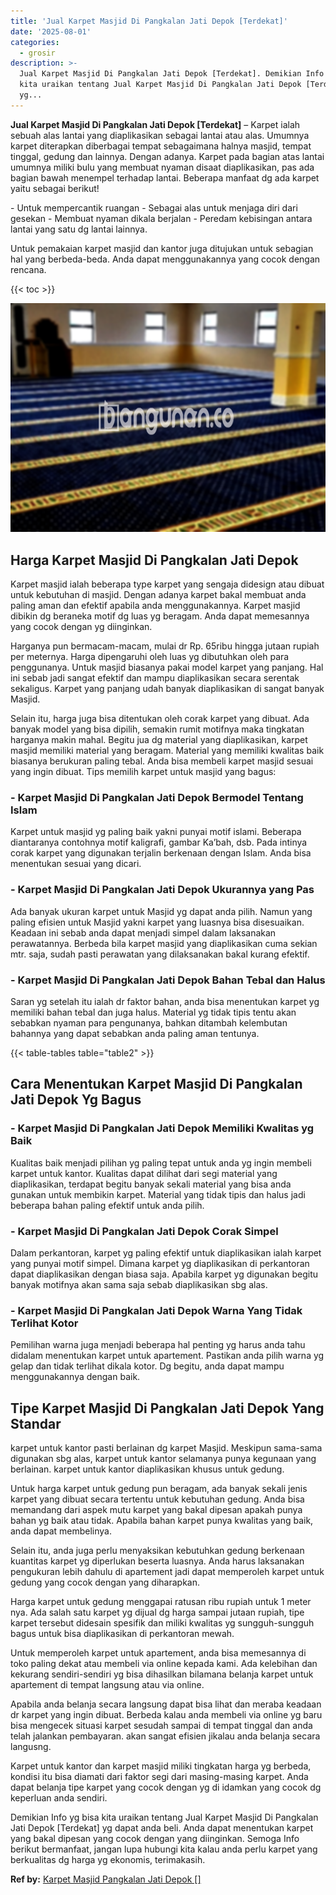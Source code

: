 ```yaml
---
title: 'Jual Karpet Masjid Di Pangkalan Jati Depok [Terdekat]'
date: '2025-08-01'
categories:
  - grosir
description: >-
  Jual Karpet Masjid Di Pangkalan Jati Depok [Terdekat]. Demikian Info yg bisa
  kita uraikan tentang Jual Karpet Masjid Di Pangkalan Jati Depok [Terdekat]
  yg...
---
```


**Jual Karpet Masjid Di Pangkalan Jati Depok \[Terdekat\]** – Karpet ialah sebuah alas lantai yang diaplikasikan sebagai lantai atau alas. Umumnya karpet diterapkan diberbagai tempat sebagaimana halnya masjid, tempat tinggal, gedung dan lainnya. Dengan adanya. Karpet pada bagian atas lantai umumnya miliki bulu yang membuat nyaman disaat diaplikasikan, pas ada bagian bawah menempel terhadap lantai. Beberapa manfaat dg ada karpet yaitu sebagai berikut!

\- Untuk mempercantik ruangan - Sebagai alas untuk menjaga diri dari gesekan - Membuat nyaman dikala berjalan - Peredam kebisingan antara lantai yang satu dg lantai lainnya.

Untuk pemakaian karpet masjid dan kantor juga ditujukan untuk sebagian hal yang berbeda-beda. Anda dapat menggunakannya yang cocok dengan rencana.

{{< toc >}}

![Jual Karpet Masjid Di Pangkalan Jati Depok [Terdekat]](/images/grosir-karpet-murah-33.png)

## Harga Karpet Masjid Di Pangkalan Jati Depok

Karpet masjid ialah beberapa type karpet yang sengaja didesign atau dibuat untuk kebutuhan di masjid. Dengan adanya karpet bakal membuat anda paling aman dan efektif apabila anda menggunakannya. Karpet masjid dibikin dg beraneka motif dg luas yg beragam. Anda dapat memesannya yang cocok dengan yg diinginkan.

Harganya pun bermacam-macam, mulai dr Rp. 65ribu hingga jutaan rupiah per meternya. Harga dipengaruhi oleh luas yg dibutuhkan oleh para penggunanya. Untuk masjid biasanya pakai model karpet yang panjang. Hal ini sebab jadi sangat efektif dan mampu diaplikasikan secara serentak sekaligus. Karpet yang panjang udah banyak diaplikasikan di sangat banyak Masjid.

Selain itu, harga juga bisa ditentukan oleh corak karpet yang dibuat. Ada banyak model yang bisa dipilih, semakin rumit motifnya maka tingkatan harganya makin mahal. Begitu jua dg material yang diaplikasikan, karpet masjid memiliki material yang beragam. Material yang memiliki kwalitas baik biasanya berukuran paling tebal. Anda bisa membeli karpet masjid sesuai yang ingin dibuat. Tips memilih karpet untuk masjid yang bagus:

### \- Karpet Masjid Di Pangkalan Jati Depok Bermodel Tentang Islam

Karpet untuk masjid yg paling baik yakni punyai motif islami. Beberapa diantaranya contohnya motif kaligrafi, gambar Ka’bah, dsb. Pada intinya corak karpet yang digunakan terjalin berkenaan dengan Islam. Anda bisa menentukan sesuai yang dicari.

### \- Karpet Masjid Di Pangkalan Jati Depok Ukurannya yang Pas

Ada banyak ukuran karpet untuk Masjid yg dapat anda pilih. Namun yang paling efisien untuk Masjid yakni karpet yang luasnya bisa disesuaikan. Keadaan ini sebab anda dapat menjadi simpel dalam laksanakan perawatannya. Berbeda bila karpet masjid yang diaplikasikan cuma sekian mtr. saja, sudah pasti perawatan yang dilaksanakan bakal kurang efektif.

### \- Karpet Masjid Di Pangkalan Jati Depok Bahan Tebal dan Halus

Saran yg setelah itu ialah dr faktor bahan, anda bisa menentukan karpet yg memiliki bahan tebal dan juga halus. Material yg tidak tipis tentu akan sebabkan nyaman para pengunanya, bahkan ditambah kelembutan bahannya yang dapat sebabkan anda paling aman tentunya.

{{< table-tables table="table2" >}}

## Cara Menentukan Karpet Masjid Di Pangkalan Jati Depok Yg Bagus

### \- Karpet Masjid Di Pangkalan Jati Depok Memiliki Kwalitas yg Baik

Kualitas baik menjadi pilihan yg paling tepat untuk anda yg ingin membeli karpet untuk kantor. Kualitas dapat dilihat dari segi material yang diaplikasikan, terdapat begitu banyak sekali material yang bisa anda gunakan untuk membikin karpet. Material yang tidak tipis dan halus jadi beberapa bahan paling efektif untuk anda pilih.

### \- Karpet Masjid Di Pangkalan Jati Depok Corak Simpel

Dalam perkantoran, karpet yg paling efektif untuk diaplikasikan ialah karpet yang punyai motif simpel. Dimana karpet yg diaplikasikan di perkantoran dapat diaplikasikan dengan biasa saja. Apabila karpet yg digunakan begitu banyak motifnya akan sama saja sebab diaplikasikan sbg alas.

### \- Karpet Masjid Di Pangkalan Jati Depok Warna Yang Tidak Terlihat Kotor

Pemilihan warna juga menjadi beberapa hal penting yg harus anda tahu didalam menentukan karpet untuk apartement. Pastikan anda pilih warna yg gelap dan tidak terlihat dikala kotor. Dg begitu, anda dapat mampu menggunakannya dengan baik.

## Tipe Karpet Masjid Di Pangkalan Jati Depok Yang Standar

karpet untuk kantor pasti berlainan dg karpet Masjid. Meskipun sama-sama digunakan sbg alas, karpet untuk kantor selamanya punya kegunaan yang berlainan. karpet untuk kantor diaplikasikan khusus untuk gedung.

Untuk harga karpet untuk gedung pun beragam, ada banyak sekali jenis karpet yang dibuat secara tertentu untuk kebutuhan gedung. Anda bisa memandang dari aspek mutu karpet yang bakal dipesan apakah punya bahan yg baik atau tidak. Apabila bahan karpet punya kwalitas yang baik, anda dapat membelinya.

Selain itu, anda juga perlu menyaksikan kebutuhkan gedung berkenaan kuantitas karpet yg diperlukan beserta luasnya. Anda harus laksanakan pengukuran lebih dahulu di apartement jadi dapat memperoleh karpet untuk gedung yang cocok dengan yang diharapkan.

Harga karpet untuk gedung menggapai ratusan ribu rupiah untuk 1 meter nya. Ada salah satu karpet yg dijual dg harga sampai jutaan rupiah, tipe karpet tersebut didesain spesifik dan miliki kwalitas yg sungguh-sungguh bagus untuk bisa diaplikasikan di perkantoran mewah.

Untuk memperoleh karpet untuk apartement, anda bisa memesannya di toko paling dekat atau membeli via online kepada kami. Ada kelebihan dan kekurang sendiri-sendiri yg bisa dihasilkan bilamana belanja karpet untuk apartement di tempat langsung atau via online.

Apabila anda belanja secara langsung dapat bisa lihat dan meraba keadaan dr karpet yang ingin dibuat. Berbeda kalau anda membeli via online yg baru bisa mengecek situasi karpet sesudah sampai di tempat tinggal dan anda telah jalankan pembayaran. akan sangat efisien jikalau anda belanja secara langusng.

Karpet untuk kantor dan karpet masjid miliki tingkatan harga yg berbeda, kondisi itu bisa diamati dari faktor segi dari masing-masing karpet. Anda dapat belanja tipe karpet yang cocok dengan yg di idamkan yang cocok dg keperluan anda sendiri.

Demikian Info yg bisa kita uraikan tentang Jual Karpet Masjid Di Pangkalan Jati Depok \[Terdekat\] yg dapat anda beli. Anda dapat menentukan karpet yang bakal dipesan yang cocok dengan yang diinginkan. Semoga Info berikut bermanfaat, jangan lupa hubungi kita kalau anda perlu karpet yang berkualitas dg harga yg ekonomis, terimakasih.

**Ref by:**  [Karpet Masjid Pangkalan Jati Depok []](https://id.wikipedia.org/wiki/Karpet)
